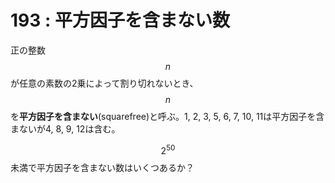 # 193 : 平方因子を含まない数

正の整数$$n$$が任意の素数の2乗によって割り切れないとき、$$n$$を**平方因子を含まない**(squarefree)と呼ぶ。1, 2, 3, 5, 6, 7, 10, 11は平方因子を含まないが4, 8, 9, 12は含む。

$$2^{50}$$未満で平方因子を含まない数はいくつあるか？
